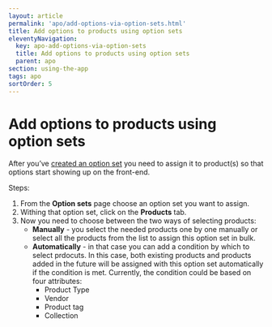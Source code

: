 ```yaml
---
layout: article
permalink: 'apo/add-options-via-option-sets.html'
title: Add options to products using option sets
eleventyNavigation:
  key: apo-add-options-via-option-sets
  title: Add options to products using option sets
  parent: apo
section: using-the-app
tags: apo
sortOrder: 5
---
```


# Add options to products using option sets

After you’ve [created an option set](create-option-set.html) you need to assign it to product(s) so that options start showing up on the front-end.

Steps:

1. From the **Option sets** page choose an option set you want to assign.
1. Withing that option set, click on the **Products** tab. 
1. Now you need to choose between the two ways of selecting products:
   - **Manually** - you select the needed products one by one manually or select all the products from the list to assign this option set in bulk.
   - **Automatically** - in that case you can add a condition by which to select prdocuts. In this case, both existing products and products added in the future will be assigned with this option set automatically if the condition is met. Currently, the condition could be based on four attributes:
      - Product Type
      - Vendor
      - Product tag
      - Collection
